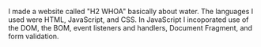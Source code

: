I made a website called "H2 WHOA" basically about water.
The languages I used were HTML, JavaScript, and CSS.
In JavaScript I incoporated use of the DOM, the BOM, event listeners and handlers, Document Fragment, and form validation.

